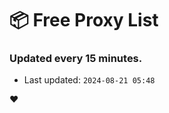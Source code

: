 # :package: Free Proxy List
### Updated every 15 minutes.

- Last updated: `2024-08-21 05:48`

:heart:
